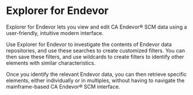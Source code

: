 # Explorer for Endevor

Explorer for Endevor lets you view and edit CA Endevor® SCM data using a user-friendly, intuitive modern interface.

Use Explorer for Endevor to investigate the contents of Endevor data repositories, and use these searches to create customized filters.
You can then save these filters, and use wildcards to create filters to identify other elements with similar characteristics.

Once you identify the relevant Endevor data, you can then retrieve specific elements, either individually or in multiples, without having to navigate the mainframe-based CA Endevor® SCM interface.
